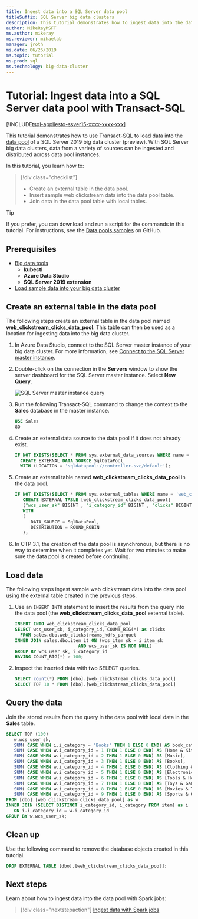 ```yaml
---
title: Ingest data into a SQL Server data pool
titleSuffix: SQL Server big data clusters
description: This tutorial demonstrates how to ingest data into the data pool of a SQL Server 2019 big data cluster (preview).
author: MikeRayMSFT 
ms.author: mikeray
ms.reviewer: mihaelab
manager: jroth
ms.date: 06/26/2019
ms.topic: tutorial
ms.prod: sql
ms.technology: big-data-cluster
---
```


# Tutorial: Ingest data into a SQL Server data pool with Transact-SQL

[!INCLUDE[tsql-appliesto-ssver15-xxxx-xxxx-xxx](../includes/tsql-appliesto-ssver15-xxxx-xxxx-xxx.md)]

This tutorial demonstrates how to use Transact-SQL to load data into the [data pool](concept-data-pool.md) of a SQL Server 2019 big data cluster (preview). With SQL Server big data clusters, data from a variety of sources can be ingested and distributed across data pool instances.

In this tutorial, you learn how to:

> [!div class="checklist"]
> * Create an external table in the data pool.
> * Insert sample web clickstream data into the data pool table.
> * Join data in the data pool table with local tables.

> [!TIP]
> If you prefer, you can download and run a script for the commands in this tutorial. For instructions, see the [Data pools samples](https://github.com/Microsoft/sql-server-samples/tree/master/samples/features/sql-big-data-cluster/data-pool) on GitHub.

## <a id="prereqs"></a> Prerequisites

- [Big data tools](deploy-big-data-tools.md)
   - **kubectl**
   - **Azure Data Studio**
   - **SQL Server 2019 extension**
- [Load sample data into your big data cluster](tutorial-load-sample-data.md)

## Create an external table in the data pool

The following steps create an external table in the data pool named **web_clickstream_clicks_data_pool**. This table can then be used as a location for ingesting data into the big data cluster.

1. In Azure Data Studio, connect to the SQL Server master instance of your big data cluster. For more information, see [Connect to the SQL Server master instance](connect-to-big-data-cluster.md#master).

1. Double-click on the connection in the **Servers** window to show the server dashboard for the SQL Server master instance. Select **New Query**.

   ![SQL Server master instance query](./media/tutorial-data-pool-ingest-sql/sql-server-master-instance-query.png)

1. Run the following Transact-SQL command to change the context to the **Sales** database in the master instance.

   ```sql
   USE Sales
   GO
   ```

1. Create an external data source to the data pool if it does not already exist.

   ```sql
   IF NOT EXISTS(SELECT * FROM sys.external_data_sources WHERE name = 'SqlDataPool')
     CREATE EXTERNAL DATA SOURCE SqlDataPool
     WITH (LOCATION = 'sqldatapool://controller-svc/default');
   ```

1. Create an external table named **web_clickstream_clicks_data_pool** in the data pool.

   ```sql
   IF NOT EXISTS(SELECT * FROM sys.external_tables WHERE name = 'web_clickstream_clicks_data_pool')
      CREATE EXTERNAL TABLE [web_clickstream_clicks_data_pool]
      ("wcs_user_sk" BIGINT , "i_category_id" BIGINT , "clicks" BIGINT)
      WITH
      (
         DATA_SOURCE = SqlDataPool,
         DISTRIBUTION = ROUND_ROBIN
      );
   ```
  
1. In CTP 3.1, the creation of the data pool is asynchronous, but there is no way to determine when it completes yet. Wait for two minutes to make sure the data pool is created before continuing.

## Load data

The following steps ingest sample web clickstream data into the data pool using the external table created in the previous steps.

1. Use an `INSERT INTO` statement to insert the results from the query into the data pool (the **web_clickstream_clicks_data_pool** external table).

   ```sql
   INSERT INTO web_clickstream_clicks_data_pool
   SELECT wcs_user_sk, i_category_id, COUNT_BIG(*) as clicks
     FROM sales.dbo.web_clickstreams_hdfs_parquet
   INNER JOIN sales.dbo.item it ON (wcs_item_sk = i_item_sk
                           AND wcs_user_sk IS NOT NULL)
   GROUP BY wcs_user_sk, i_category_id
   HAVING COUNT_BIG(*) > 100;
   ```

1. Inspect the inserted data with two SELECT queries.

   ```sql
   SELECT count(*) FROM [dbo].[web_clickstream_clicks_data_pool]
   SELECT TOP 10 * FROM [dbo].[web_clickstream_clicks_data_pool]  
   ```

## Query the data

Join the stored results from the query in the data pool with local data in the **Sales** table.

```sql
SELECT TOP (100)
   w.wcs_user_sk,
   SUM( CASE WHEN i.i_category = 'Books' THEN 1 ELSE 0 END) AS book_category_clicks,
   SUM( CASE WHEN w.i_category_id = 1 THEN 1 ELSE 0 END) AS [Home & Kitchen],
   SUM( CASE WHEN w.i_category_id = 2 THEN 1 ELSE 0 END) AS [Music],
   SUM( CASE WHEN w.i_category_id = 3 THEN 1 ELSE 0 END) AS [Books],
   SUM( CASE WHEN w.i_category_id = 4 THEN 1 ELSE 0 END) AS [Clothing & Accessories],
   SUM( CASE WHEN w.i_category_id = 5 THEN 1 ELSE 0 END) AS [Electronics],
   SUM( CASE WHEN w.i_category_id = 6 THEN 1 ELSE 0 END) AS [Tools & Home Improvement],
   SUM( CASE WHEN w.i_category_id = 7 THEN 1 ELSE 0 END) AS [Toys & Games],
   SUM( CASE WHEN w.i_category_id = 8 THEN 1 ELSE 0 END) AS [Movies & TV],
   SUM( CASE WHEN w.i_category_id = 9 THEN 1 ELSE 0 END) AS [Sports & Outdoors]
FROM [dbo].[web_clickstream_clicks_data_pool] as w
INNER JOIN (SELECT DISTINCT i_category_id, i_category FROM item) as i
   ON i.i_category_id = w.i_category_id
GROUP BY w.wcs_user_sk;
```

## Clean up

Use the following command to remove the database objects created in this tutorial.

```sql
DROP EXTERNAL TABLE [dbo].[web_clickstream_clicks_data_pool];
```

## Next steps

Learn about how to ingest data into the data pool with Spark jobs:
> [!div class="nextstepaction"]
> [Ingest data with Spark jobs](tutorial-data-pool-ingest-spark.md)
